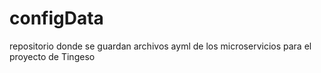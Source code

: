 # configData
repositorio donde se guardan archivos ayml de los microservicios para el proyecto de Tingeso
